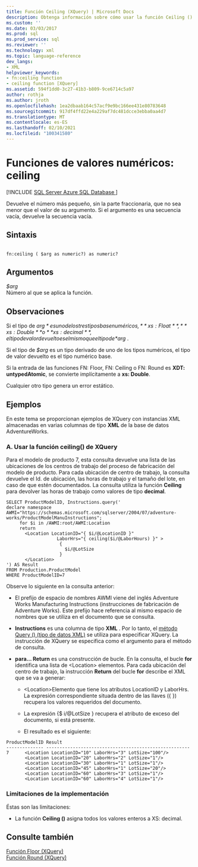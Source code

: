 ```yaml
---
title: Función Ceiling (XQuery) | Microsoft Docs
description: Obtenga información sobre cómo usar la función Ceiling () de XQuery para devolver el número más pequeño sin una parte fraccionaria que no es menor que el valor del argumento de la función.
ms.custom: ''
ms.date: 03/03/2017
ms.prod: sql
ms.prod_service: sql
ms.reviewer: ''
ms.technology: xml
ms.topic: language-reference
dev_langs:
- XML
helpviewer_keywords:
- fn:ceiling function
- ceiling function [XQuery]
ms.assetid: 594f1dd0-3c27-41b3-b809-9ce6714c5a97
author: rothja
ms.author: jroth
ms.openlocfilehash: 1ea2dbaab164c57acf9e9bc166ee431e80783648
ms.sourcegitcommit: 917df4ffd22e4a229af7dc481dcce3ebba0aa4d7
ms.translationtype: MT
ms.contentlocale: es-ES
ms.lasthandoff: 02/10/2021
ms.locfileid: "100341580"
---
```

# <a name="numeric-values-functions---ceiling"></a>Funciones de valores numéricos: ceiling 
[!INCLUDE [SQL Server Azure SQL Database ](../includes/applies-to-version/sqlserver.md)]

  Devuelve el número más pequeño, sin la parte fraccionaria, que no sea menor que el valor de su argumento. Si el argumento es una secuencia vacía, devuelve la secuencia vacía.  
  
## <a name="syntax"></a>Sintaxis  
  
```  
  
fn:ceiling ( $arg as numeric?) as numeric?  
```  
  
## <a name="arguments"></a>Argumentos  
 *$arg*  
 Número al que se aplica la función.  
  
## <a name="remarks"></a>Observaciones  
 Si el tipo de *$arg* es uno de los tres tipos base numéricos, **xs: Float**, **xs: Double** o **xs: decimal**, el tipo de valor devuelto es el mismo que el tipo de *$arg* .  
  
 Si el tipo de *$arg* es un tipo derivado de uno de los tipos numéricos, el tipo de valor devuelto es el tipo numérico base.  
  
 Si la entrada de las funciones FN: Floor, FN: Ceiling o FN: Round es **XDT: untypedAtomic**, se convierte implícitamente a **xs: Double**.  
  
 Cualquier otro tipo genera un error estático.  
  
## <a name="examples"></a>Ejemplos  
 En este tema se proporcionan ejemplos de XQuery con instancias XML almacenadas en varias columnas de tipo **XML** de la base de datos AdventureWorks.  
  
### <a name="a-using-the-ceiling-xquery-function"></a>A. Usar la función ceiling() de XQuery  
 Para el modelo de producto 7, esta consulta devuelve una lista de las ubicaciones de los centros de trabajo del proceso de fabricación del modelo de producto. Para cada ubicación de centro de trabajo, la consulta devuelve el Id. de ubicación, las horas de trabajo y el tamaño del lote, en caso de que estén documentados. La consulta utiliza la función **Ceiling** para devolver las horas de trabajo como valores de tipo **decimal**.  
  
```  
SELECT ProductModelID, Instructions.query('  
declare namespace AWMI="https://schemas.microsoft.com/sqlserver/2004/07/adventure-works/ProductModelManuInstructions";   
     for $i in /AWMI:root/AWMI:Location  
     return   
       <Location LocationID="{ $i/@LocationID }"   
                   LaborHrs="{ ceiling($i/@LaborHours) }" >  
                    {   
                      $i/@LotSize  
                    }    
       </Location>  
') AS Result  
FROM Production.ProductModel  
WHERE ProductModelID=7  
```  
  
 Observe lo siguiente en la consulta anterior:  
  
-   El prefijo de espacio de nombres AWMI viene del inglés Adventure Works Manufacturing Instructions (instrucciones de fabricación de Adventure Works). Este prefijo hace referencia al mismo espacio de nombres que se utiliza en el documento que se consulta.  
  
-   **Instructions** es una columna de tipo **XML** . Por lo tanto, el [método Query () (tipo de datos XML)](../t-sql/xml/query-method-xml-data-type.md) se utiliza para especificar XQuery. La instrucción de XQuery se especifica como el argumento para el método de consulta.  
  
-   **para... Return** es una construcción de bucle. En la consulta, el bucle **for** identifica una lista de \<Location> elementos. Para cada ubicación del centro de trabajo, la instrucción **Return** del bucle **for** describe el XML que se va a generar:  
  
    -   \<Location>Elemento que tiene los atributos LocationID y LaborHrs. La expresión correspondiente situada dentro de las llaves ({ }) recupera los valores requeridos del documento.  
  
    -   La expresión {$ i/@LotSize } recupera el atributo de exceso del documento, si está presente.  
  
    -   El resultado es el siguiente:  
  
```  
ProductModelID Result    
-------------- ------------------------------------------------------  
7      <Location LocationID="10" LaborHrs="3" LotSize="100"/>  
       <Location LocationID="20" LaborHrs="2" LotSize="1"/>     
       <Location LocationID="30" LaborHrs="1" LotSize="1"/>     
       <Location LocationID="45" LaborHrs="1" LotSize="20"/>  
       <Location LocationID="60" LaborHrs="3" LotSize="1"/>     
       <Location LocationID="60" LaborHrs="4" LotSize="1"/>  
```  
  
### <a name="implementation-limitations"></a>Limitaciones de la implementación  
 Éstas son las limitaciones:  
  
-   La función **Ceiling ()** asigna todos los valores enteros a XS: decimal.  
  
## <a name="see-also"></a>Consulte también  
 [Función Floor &#40;XQuery&#41;](../xquery/numeric-values-functions-floor.md)   
 [Función Round &#40;XQuery&#41;](../xquery/numeric-values-functions-round.md)  
  
  
